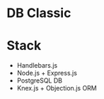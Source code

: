 # DB Classic

# Stack

- Handlebars.js
- Node.js + Express.js
- PostgreSQL DB
- Knex.js + Objection.js ORM
